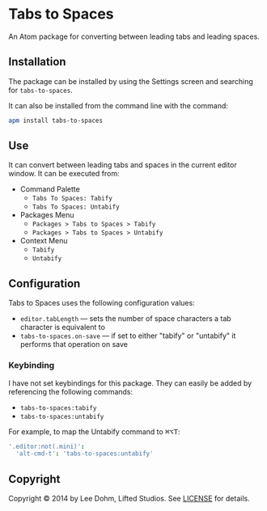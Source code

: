 # Tabs to Spaces

An Atom package for converting between leading tabs and leading spaces.

## Installation

The package can be installed by using the Settings screen and searching for `tabs-to-spaces`.

It can also be installed from the command line with the command:

```bash
apm install tabs-to-spaces
```

## Use

It can convert between leading tabs and spaces in the current editor window. It can be executed from:

* Command Palette
    * `Tabs To Spaces: Tabify`
    * `Tabs To Spaces: Untabify`
* Packages Menu
    * `Packages > Tabs to Spaces > Tabify`
    * `Packages > Tabs to Spaces > Untabify`
* Context Menu
    * `Tabify`
    * `Untabify`

## Configuration

Tabs to Spaces uses the following configuration values:

* `editor.tabLength` &mdash; sets the number of space characters a tab character is equivalent to
* `tabs-to-spaces.on-save` &mdash; if set to either "tabify" or "untabify" it performs that operation on save

### Keybinding

I have not set keybindings for this package. They can easily be added by referencing the following commands:

* `tabs-to-spaces:tabify`
* `tabs-to-spaces:untabify`

For example, to map the Untabify command to <kbd>⌘⌥T</kbd>:

```cson
'.editor:not(.mini)':
  'alt-cmd-t': 'tabs-to-spaces:untabify'
```

## Copyright

Copyright &copy; 2014 by Lee Dohm, Lifted Studios. See [LICENSE](https://github.com/lee-dohm/tabs-to-spaces/blob/master/LICENSE.md) for details.
